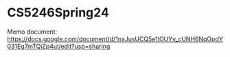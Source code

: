 # CS5246Spring24

Memo document: https://docs.google.com/document/d/1nxJusUCQ5e1IOUYv_cUNH6NqOpdY031Eg7mTQiZp4uI/edit?usp=sharing
